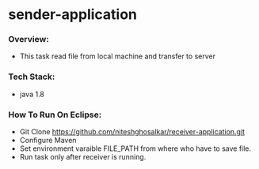 # sender-application

### Overview: ###
* This task read file from local machine and transfer to server

### Tech Stack:  ###
* java 1.8

### How To Run On Eclipse:  ###
* Git Clone https://github.com/niteshghosalkar/receiver-application.git
* Configure Maven
* Set environment varaible FILE_PATH from where who have to save file.
* Run task only after receiver is running.